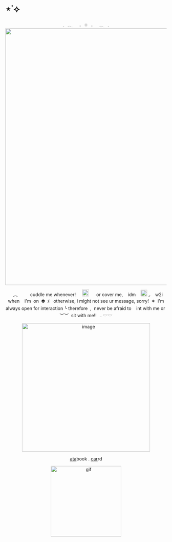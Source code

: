 # ⋆˙⟡


<div align="center">
𓈒⠀𓂃⠀⠀˖⠀𓇬⠀˖⠀⠀𓂃⠀𓈒
  <div align="center">
<img width="1800" height="800" alt="image" src="https://media.discordapp.net/attachments/1406201432738365532/1418568195987603596/Untitled56_20250919150237.png?ex=68cf40d5&is=68cdef55&hm=70d99c9758925c059cd8514e206d53833cac416744dc00b91ced75f95b9a6bad&=&format=webp&quality=lossless&width=1692&height=564" />
    <p align="center">
      ‎‎ ‎ ‎ ︵ ‎‎ ‎ ‎ ‎‎ ‎ ‎ ‎‎ ‎ ‎ cuddle me whenever! ‎ ‎‎ ‎ ‎ <img width="21" height="21" alt="image" src="https://64.media.tumblr.com/665117f3862e5c0b7ae6ba00f9a1ebac/0267cbb62ed7e3e6-df/s75x75_c1/537115ad36bc8406108d9a3727ee249a14a3d432.gifv" />
 ‎‎ ‎ ‎ ‎ ‎ or cover me, ‎‎ ‎ ‎ idm ‎‎ ‎ ‎ <img width="20" height="20" alt="image" src="https://64.media.tumblr.com/103e73d85e63afe1d9f2a6365f618089/0267cbb62ed7e3e6-5b/s75x75_c1/348b00ba20e15b7f7aaeb6043e40de8d6a939b74.gifv" /> 
◞ ‎‎ ‎ ‎ w2i when ‎‎ ‎ ‎ i'm ‎‎ ‎on ‎ ⛔  ‎ ‎ﾒ ‎‎ ‎ otherwise, i might not see ur message, sorry! ‎‎ ✶ ‎ i'm always open for interaction ╰ therefore ‎ ,‎‎ ‎  never be afraid to  ‎ ‎‎ ‎ int with me or ‎ ‎‎︶︶ ‎  sit with me!! ‎ ‎‎ ‎.  𓎟𓎟
      <div align="center">
      <img width="400" height="400" alt="image" src="https://64.media.tumblr.com/b042459c2caa5ac29c5d91caca870df7/9b360b95216ccc4d-93/s1280x1920/051313e19ca9b1ba7633871b360da8f481e2f5b9.pnj" />

<p align="center">
  <a href="https://whatsurnamegirlfriend.atabook.org/">ata</a>book .
  <a href="https://theoceanswaveshealmysoul.carrd.co/">car</a>rd
</p>
    <p align="center">
<img width="220" height="220" alt="gif" src="https://i.pinimg.com/originals/99/e4/df/99e4dfe40fcc342649e49a716ce153e4.gif" />

























